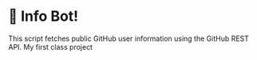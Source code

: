 # 🐙 Info Bot!

This script fetches public GitHub user information using the GitHub REST API.
My first class project
